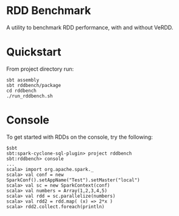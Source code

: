 # RDD Benchmark

A utility to benchmark RDD performance, with and without VeRDD.

# Quickstart

From project directory run:
```
sbt assembly
sbt rddbench/package
cd rddbench
./run_rddbench.sh
```

# Console

To get started with RDDs on the console, try the following:
```
$sbt
sbt:spark-cyclone-sql-plugin> project rddbench
sbt:rddbench> console
...
scala> import org.apache.spark._
scala> val conf = new SparkConf().setAppName("Test").setMaster("local")
scala> val sc = new SparkContext(conf)
scala> val numbers = Array(1,2,3,4,5)
scala> val rdd = sc.parallelize(numbers)
scala> val rdd2 = rdd.map( (x) => 2*x )
scala> rdd2.collect.foreach(println)
```

